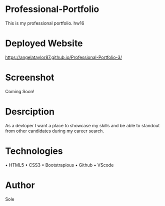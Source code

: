 # Professional-Portfolio
This is my professional portfolio. hw16

# Deployed Website
 https://angelataylor87.github.io/Professional-Portfolio-3/

# Screenshot
Coming Soon!

# Desrciption 
 As a devloper I want a place to showcase my skills and be able to standout from other candidates during my career search. 

# Technologies
• HTML5
• CSS3
• Bootstrapious
• Github
• VScode

# Author
 Sole